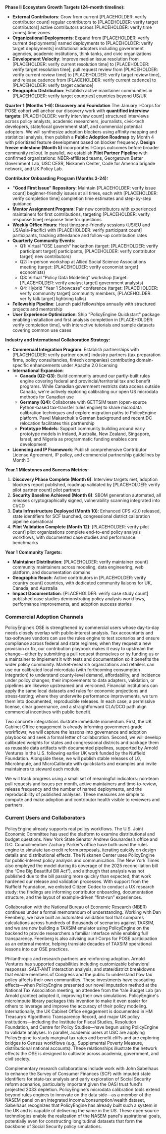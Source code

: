 **Phase II Ecosystem Growth Targets (24-month timeline):**
- **External Contributors**: Grow from current [PLACEHOLDER: verify contributor count] regular contributors to [PLACEHOLDER: verify target contributors] active contributors across [PLACEHOLDER: verify time zones] time zones
- **Organizational Deployments**: Expand from [PLACEHOLDER: verify current deployments] named deployments to [PLACEHOLDER: verify target deployments] institutional adopters including government agencies, academic institutions, think tanks, and civic organizations
- **Development Velocity**: Improve median issue resolution from [PLACEHOLDER: verify current resolution time] to [PLACEHOLDER: verify target resolution time], pull request review from [PLACEHOLDER: verify current review time] to [PLACEHOLDER: verify target review time], and release cadence from [PLACEHOLDER: verify current cadence] to [PLACEHOLDER: verify target cadence]
- **Geographic Distribution**: Establish active maintainer communities in [PLACEHOLDER: verify target countries] countries beyond US/UK

**Quarter 1 (Months 1-6): Discovery and Foundation**
The January I‑Corps for POSE cohort will anchor our discovery work with **quantified interview targets**: [PLACEHOLDER: verify interview count] structured interviews across policy analysts, academic researchers, journalists, civic‑tech developers, state/local government staff, and commercial potential adopters. We will synthesize adoption blockers using affinity mapping and statistical analysis, then publish a **Public Adoption Roadmap** by Month 4 with prioritized feature development based on blocker frequency. **Design freeze milestone (Month 5)** incorporates I‑Corps outcomes before broader community rollout. In parallel, we establish **Pilot Partner Pipeline** with confirmed organizations: NBER‑affiliated teams, Georgetown Better Government Lab, USC CESR, Niskanen Center, Code for America brigade network, and UK Policy Lab.

**Contributor Onboarding Program (Months 3-24):**
- **"Good First Issue" Repository**: Maintain [PLACEHOLDER: verify issue count] beginner-friendly issues at all times, each with [PLACEHOLDER: verify completion time] completion time estimates and step-by-step guidance
- **Mentor Assignment Program**: Pair new contributors with experienced maintainers for first contributions, targeting [PLACEHOLDER: verify response time] response time for questions
- **Weekly Office Hours**: Host timezone-friendly sessions (US/EU and US/Asia-Pacific) with [PLACEHOLDER: verify participant count] participants, tracking attendance and follow-up contribution rates
- **Quarterly Community Events**: 
  - Q1: Virtual "OSE Launch" hackathon (target: [PLACEHOLDER: verify participant target] participants, [PLACEHOLDER: verify contributor target] new contributors)
  - Q2: In-person workshop at Allied Social Science Associations meeting (target: [PLACEHOLDER: verify economist target] economists)
  - Q3: Virtual "Policy Data Modeling" workshop (target: [PLACEHOLDER: verify analyst target] government analysts)
  - Q4: Hybrid "Year 1 Showcase" conference (target: [PLACEHOLDER: verify community target] community members, [PLACEHOLDER: verify talk target] lightning talks)
- **Fellowship Pipeline**: Launch paid fellowships annually with structured projects and mentorship
- **User Experience Optimization**: Ship "PolicyEngine Quickstart" package enabling installation and first analysis completion in [PLACEHOLDER: verify completion time], with interactive tutorials and sample datasets covering common use cases

**Industry and International Collaboration Strategy:**
- **Commercial Integration Program**: Establish partnerships with [PLACEHOLDER: verify partner count] industry partners (tax preparation firms, policy consultancies, fintech companies) contributing domain-specific enhancements under Apache 2.0 licensing
- **International Expansion**: 
  - **Canada (Q2-Q3)**: Build community around our partly-built rules engine covering federal and provincial/territorial tax and benefit programs. While Canadian government restricts data access outside Canada, we're actively exploring calibrating our open US microdata methods for Canadian use
  - **Germany (Q4)**: Collaborate with GETTSIM team (open-source Python-based tax-transfer rules engine) to share microdata calibration techniques and explore migration paths to PolicyEngine platform. Pavel Makarchuk's German background and recent DC relocation facilitates this partnership
  - **Prototype Models**: Support community building around early prototype models in Ireland, Australia, New Zealand, Singapore, Israel, and Nigeria as programmatic funding enables core development
- **Licensing and IP Framework**: Publish comprehensive Contributor License Agreement, IP policy, and commercial partnership guidelines by Month 3

**Year 1 Milestones and Success Metrics:**
1. **Discovery Phase Complete (Month 6)**: Interview targets met, adoption blockers report published, roadmap validated by [PLACEHOLDER: verify pilot partner count] pilot partners
2. **Security Baseline Achieved (Month 8)**: SBOM generation automated, all releases cryptographically signed, vulnerability scanning integrated into CI/CD
3. **Data Infrastructure Deployed (Month 10)**: Enhanced CPS v2.0 released, state identifiers for SCF launched, congressional district calibration pipeline operational
4. **Pilot Validation Complete (Month 12)**: [PLACEHOLDER: verify pilot count] pilot organizations complete end-to-end policy analysis workflows, with documented case studies and performance benchmarks

**Year 1 Community Targets:**
- **Maintainer Distribution**: [PLACEHOLDER: verify maintainer count] community maintainers across modeling, data engineering, web platform, and documentation domains
- **Geographic Reach**: Active contributors in [PLACEHOLDER: verify country count] countries, with dedicated community liaisons for UK, Canada, and Australia
- **Impact Documentation**: [PLACEHOLDER: verify case study count] published case studies demonstrating policy analysis workflows, performance improvements, and adoption success stories

### Commercial Adoption Channels
PolicyEngine’s OSE is strengthened by commercial users whose day‑to‑day needs closely overlap with public‑interest analysis. Tax accountants and tax‑software vendors can use the rules engine to test scenarios and ensure compliance across federal and state regimes; when they request a new provision or fix, our contribution playbook makes it easy to upstream the change—either by submitting a pull request themselves or by funding us or a maintainer to implement it with tests and documentation so it benefits the wider policy community. Market‑research organizations and retailers can use our calibrated local microdata (with forthcoming consumption integration) to understand county‑level demand, affordability, and incidence under policy changes; their improvements to data adapters, validation, or pipelines are likewise upstreamed and versioned. Financial institutions can apply the same local datasets and rules for economic projections and stress‑testing; where they underwrite performance improvements, we turn them into documented, reproducible releases. In each case, a permissive license, clear governance, and a straightforward CLA/DCO path align commercial incentives with public benefit.

Two concrete integrations illustrate immediate momentum. First, the UK Cabinet Office engagement is already informing government‑grade workflows; we will capture the lessons into governance and adoption playbooks and seek a formal letter of collaboration. Second, we will develop calibrated weights for states and congressional districts and package them as reusable data artifacts with documented pipelines, supported by Arnold Ventures in the U.S. following earlier UK work funded by the Nuffield Foundation. Alongside these, we will publish stable releases of L0, MicroImpute, and MicroCalibrate with quickstarts and examples and invite maintainers to steward each module.

We will track progress using a small set of meaningful indicators: non‑team pull requests and issues per month, active maintainers and time‑to‑review, release frequency and the number of named deployments, and the reproducibility of published analyses. These measures are simple to compute and make adoption and contributor health visible to reviewers and partners.

### Current Users and Collaborators
PolicyEngine already supports real policy workflows. The U.S. Joint Economic Committee has used the platform to examine distributional and budget questions. New York State Senator Andrew Gounardes’s office and D.C. Councilmember Zachary Parker’s office have both used the rules engine to simulate tax‑credit reform proposals, iterating quickly on design details and distributional effects. The Niskanen Center uses PolicyEngine for public‑interest policy analysis and communication. The New York Times also employed the model during its coverage of the 2025 reconciliation bill (the “One Big Beautiful Bill Act”), and although that analysis was not published due to the bill passing more quickly than expected, that work hardened our release and validation processes. With support from the Nuffield Foundation, we enlisted Citizen Codex to conduct a UX research study; the findings are informing contributor onboarding, documentation structure, and the layout of example‑driven “first‑run” experiences.

Collaboration with the National Bureau of Economic Research (NBER) continues under a formal memorandum of understanding. Working with Dan Feenberg, we have built an automated validation tool that compares calculations across hundreds of thousands of scenarios against TAXSIM, and we are now building a TAXSIM emulator using PolicyEngine on the backend to provide researchers a familiar interface while enabling full transparency. Feenberg is also advising our I‑Corps for POSE participation as an external mentor, helping translate decades of TAXSIM operational lessons into our OSE practices.

Philanthropic and research partners are reinforcing adoption. Arnold Ventures has supported capabilities including customizable behavioral responses, SALT‑AMT interaction analysis, and state/district breakdowns that enable members of Congress and the public to understand how tax policy affects their own communities. These investments have cascading effects—when PolicyEngine presented our novel imputation method at the National Tax Association meeting, an attendee from the Yale Budget Lab (an Arnold grantee) adopted it, improving their own simulations. PolicyEngine's microimpute library packages this invention to make it even easier for others to leverage and improve the accuracy of their policy modeling. Internationally, the UK Cabinet Office engagement is documented in HM Treasury’s Algorithmic Transparency Record, and major UK policy institutions—including the Institute for Fiscal Studies, Resolution Foundation, and Centre for Policy Studies—have begun using PolicyEngine to validate analyses. In parallel, academic users at USC are applying PolicyEngine to study marginal tax rates and benefit cliffs and are exploring bridges to Census workflows (e.g., Supplemental Poverty Measure, distributional national accounts). These relationships illustrate the network effects the OSE is designed to cultivate across academia, government, and civil society.

Complementary research collaborations include work with John Sabelhaus to enhance the Survey of Consumer Finances (SCF) with imputed state identifiers for state‑tax analysis and early exploration of Social Security reform scenarios, particularly important given the OASI trust fund's projected 2033 depletion. PolicyEngine's microdata calibration tools extend beyond rules engines to innovate on the data side—as a member of the NASEM panel on an integrated income/consumption/wealth dataset, Sabelhaus recognizes that PolicyEngine has already built such a system in the UK and is capable of delivering the same in the US. These open‑source technologies enable the realization of the NASEM panel's aspirational goals, potentially even for constructing longitudinal datasets that form the backbone of Social Security policy simulations.
